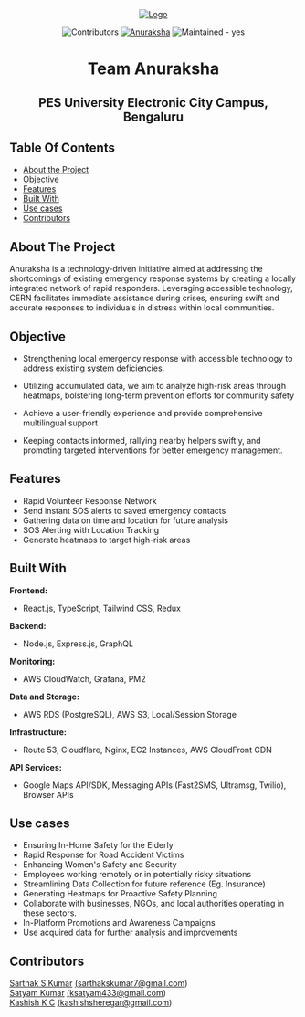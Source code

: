 <div align="center">
  <a href="https://github.com/hackfest-dev/HF24-Anuraksha">
    <img src="https://anuraksha-bucket.s3.ap-south-1.amazonaws.com/assets/Anuraksha+Banner.png" alt="Logo">
  </a>
  
![Contributors](https://img.shields.io/badge/contributors-3-darkgreen)
[![Anuraksha](https://img.shields.io/static/v1?label=Hackfest2024&message=Anuraksha&color=blue&logo=github)](https://github.com/hackfest-dev/HF24-Anuraksha)
![Maintained - yes](https://img.shields.io/badge/Maintained-yes-green)



# Team Anuraksha
## PES University Electronic City Campus, Bengaluru
</div>

## Table Of Contents

* [About the Project](#about-the-project)
* [Objective](#objective)
* [Features](#features)
* [Built With](#built-with)
* [Use cases](#usecases)
* [Contributors](#contributors)


## About The Project

Anuraksha is a technology-driven initiative aimed at addressing the shortcomings of existing emergency response systems by creating a locally integrated network of rapid responders. Leveraging accessible technology, CERN facilitates immediate assistance during crises, ensuring swift and accurate responses to individuals in distress within local communities.

## Objective

- Strengthening local emergency response with accessible technology to address existing system deficiencies. 

- Utilizing accumulated data, we aim to analyze high-risk areas through heatmaps, bolstering long-term prevention efforts for community safety
 
- Achieve a user-friendly experience and provide comprehensive multilingual support 

- Keeping contacts informed, rallying nearby helpers swiftly, and promoting targeted interventions for better emergency management.
## Features

- Rapid Volunteer Response Network
- Send instant SOS alerts to saved emergency contacts
- Gathering data on time and location for future analysis
- SOS Alerting with Location Tracking
- Generate heatmaps to target high-risk areas

## Built With

**Frontend:**
- React.js, TypeScript, Tailwind CSS, Redux

**Backend:**
- Node.js, Express.js, GraphQL

**Monitoring:**
- AWS CloudWatch, Grafana, PM2

**Data and Storage:**
- AWS RDS (PostgreSQL), AWS S3, Local/Session Storage

**Infrastructure:**
- Route 53, Cloudflare, Nginx, EC2 Instances, AWS CloudFront CDN

**API Services:**
- Google Maps API/SDK, Messaging APIs (Fast2SMS, Ultramsg, Twilio), Browser APIs

## Use cases

- Ensuring In-Home Safety for the Elderly 
- Rapid Response for Road Accident Victims 
- Enhancing Women's Safety and Security 
- Employees working remotely or in potentially risky situations 
- Streamlining Data Collection for future reference (Eg. Insurance) 
- Generating Heatmaps for Proactive Safety Planning
- Collaborate with businesses, NGOs, and local authorities operating in these sectors. 
- In-Platform Promotions and Awareness Campaigns 
- Use acquired data for further analysis and improvements

## Contributors
[Sarthak S Kumar](https://github.com/SarthakSKumar) <a href="mailto:sarthakskumar7@gmail.com">(sarthakskumar7@gmail.com)</a><br>
[Satyam Kumar](https://github.com/satyamksharma)   <a href="mailto:ksatyam433@gmail.com">(ksatyam433@gmail.com)</a><br>
[Kashish K C](https://github.com/KCKashish) <a href="mailto:kashishsheregar@gmail.com">(kashishsheregar@gmail.com)</a><br>





